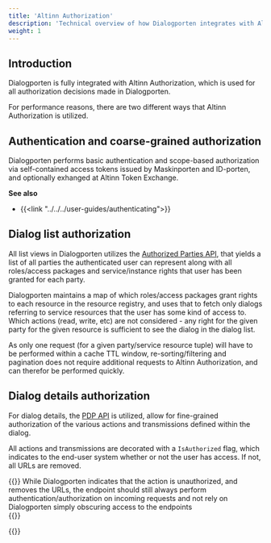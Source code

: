 ```yaml
---
title: 'Altinn Authorization'
description: 'Technical overview of how Dialogporten integrates with Altinn Authorization'
weight: 1
---
```


## Introduction

Dialogporten is fully integrated with Altinn Authorization, which is used for all authorization decisions made in Dialogporten. 

For performance reasons, there are two different ways that Altinn Authorization is utilized. 

## Authentication and coarse-grained authorization

Dialogporten performs basic authentication and scope-based authorization via self-contained access tokens issued by Maskinporten and ID-porten, and optionally exhanged at Altinn Token Exchange. 

**See also**
* {{<link "../../../user-guides/authenticating">}}


## Dialog list authorization

All list views in Dialogporten utilizes the [Authorized Parties API](../../../../authorization/guides/integrating-link-service/#integration-with-api-for-authorized-parties-issuers), that yields a list of all parties the authenticated user can represent along with all roles/access packages and service/instance rights that user has been granted for each party.

Dialogporten maintains a map of which roles/access packages grant rights to each resource in the resource registry, and uses that to fetch only dialogs referring to service resources that the user has some kind of access to. Which actions (read, write, etc) are not considered - any right for the given party for the given resource is sufficient to see the dialog in the dialog list.

As only one request (for a given party/service resource tuple) will have to be performed within a cache TTL window, re-sorting/filtering and pagination does not require additional requests to Altinn Authorization, and can therefor be performed quickly.

## Dialog details authorization

For dialog details, the [PDP API](../../../../authorization/guides/integrating-link-service/#integration-with-pdp) is utilized, allow for fine-grained authorization of the various actions and transmissions defined within the dialog.

All actions and transmissions are decorated with a `IsAuthorized` flag, which indicates to the end-user system whether or not the user has access. If not, all URLs are removed.

{{<notice warning>}}
While Dialogporten indicates that the action is unauthorized, and removes the URLs, the endpoint should still always perform authentication/authorization on incoming requests and not rely on Dialogporten simply obscuring access to the endpoints  
{{</notice>}}


{{<children />}}


